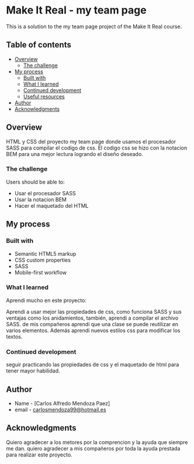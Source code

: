 # Make It Real - my team page

This is a solution to the my team page project of the Make It Real course.

## Table of contents

- [Overview](#overview)
  - [The challenge](#the-challenge)
- [My process](#my-process)
  - [Built with](#built-with)
  - [What I learned](#what-i-learned)
  - [Continued development](#continued-development)
  - [Useful resources](#useful-resources)
- [Author](#author)
- [Acknowledgments](#acknowledgments)


## Overview
HTML y CSS del proyecto my team page donde usamos el procesador SASS para compilar el codigo de css. El codigo css se hizo con la notacion BEM para una mejor lectura logrando el diseño deseado. 
### The challenge

Users should be able to:

- Usar el procesador SASS
- Usar la notacion BEM
- Hacer el maquetado del HTML

## My process

### Built with

- Semantic HTML5 markup
- CSS custom properties
- SASS
- Mobile-first workflow

### What I learned

Aprendi mucho en este proyecto:

Aprendi a usar mejor las propiedades de css, como funciona SASS y sus ventajas como los anidamientos, también, aprendi a compilar el archivo SASS. de mis compañeros aprendi que una clase se puede reutilizar en varios elementos. Además aprendi nuevos estilos css para modificar los textos.

### Continued development

seguir practicando las propiedades de css y el maquetado de html para tener mayor habilidad. 


## Author

- Name - [Carlos Alfredo Mendoza Paez]
- email - carlosmendoza99@hotmail.es


## Acknowledgments

Quiero agradecer a los metores por la comprencion y la ayuda que siempre me dan. quiero agradecer a mis compañeros por toda la ayuda prestada para realizar este proyecto.
